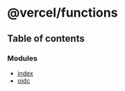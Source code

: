 # @vercel/functions

## Table of contents

### Modules

- [index](modules/index.md)
- [oidc](modules/oidc.md)
